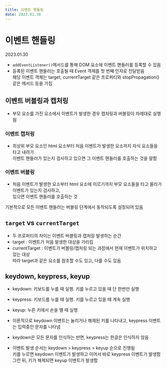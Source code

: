 ```yaml
---
title: 이벤트 핸들링  
date: 2023.01.30
---
```


# 이벤트 핸들링
2023.01.30

* `addEventListener()`메서드를 통해 DOM 요소에 이벤트 핸들러를 등록할 수 있음  
* 등록된 이벤트 핸들러는 호출될 때 Event 객체를 첫 번째 인자로 전달받음  
  해당 이벤트 객체는 target, currentTarget 같은 프로퍼티와 stopPropagation() 같은 메서드 등을 가짐


## 이벤트 버블링과 캡처링
* 부모 요소를 가진 요소에서 이벤트가 발생한 경우 캡처링과 버블링이 차례대로 실행됨

### 이벤트 캡처링
* 최상위 부모 요소인 html 요소부터 처음 이벤트가 발생한 요소까지 자식 요소들을 타고 내려가  
  이벤트 핸들러가 있는지 검사하고 있으면 그 이벤트 핸들러를 호출하는 것을 말함

### 이벤트 버블링
* 처음 이벤트가 발생한 요소부터 html 요소에 이르기까지 부모 요소들을 타고 올라가 이벤트가 있는지 검사하고,  
  있으면 이벤트 핸들러를 호출하는 것

기본적으로 모든 이벤트 핸들러는 버블링 단계에서 동작되도록 설정되어 있음  


## `target` vs `currentTarget`
* 두 프로퍼티의 차이는 이벤트 버블링과 캡처링 발생하는 순간
* target : 이벤트가 처음 발생한 대상을 가리킴
* currentTarget : 이벤트가 버블링/캡처링 되는 과정에서 현재 이벤트가 위치하고 있는 대상  
  따라 target과 같은 요소를 참조할 수도 있고, 다를 수도 있음


## keydown, keypress, keyup
* keydown: 키보드를 누를 때 실행. 키를 누르고 있을 때 단 한번만 실행
* keypress: 키보드를 누를 때 실행. 키를 누르고 있을 때 계속 실행
* keyup: 누른 키에서 손을 뗄 때 실행

* 이론적으로 keydown 이벤트는 눌리거나 해제된 키를 나타내고, keypress 이벤트는 입력중인 문자를 나타냄
* keydown은 모든 문자를 인식하는 반면, keypress는 한글은 인식하지 않음
* 이벤트 발생 순서는 keydown > keypress > keyup 순으로 진행됨  
  키를 누르면 keydown 이벤트가 발생하고 이어서 바로 keypress 이벤트가 발생함  
  그런 뒤, 키가 해제되면 keyup 이벤트가 발생함
